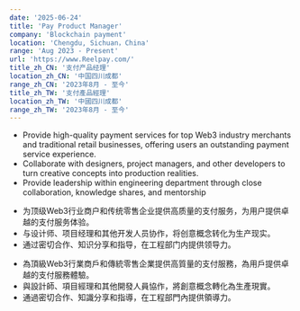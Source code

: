 ```yaml
---
date: '2025-06-24'
title: 'Pay Product Manager'
company: 'Blockchain payment'
location: 'Chengdu, Sichuan，China'
range: 'Aug 2023 - Present'
url: 'https://www.Reelpay.com/'
title_zh_CN: '支付产品经理'
location_zh_CN: '中国四川成都'
range_zh_CN: '2023年8月 - 至今'
title_zh_TW: '支付產品經理'
location_zh_TW: '中國四川成都'
range_zh_TW: '2023年8月 - 至今'
---
```


- Provide high-quality payment services for top Web3 industry merchants and traditional retail businesses, offering users an outstanding payment service experience.
- Collaborate with designers, project managers, and other developers to turn creative concepts into production realities.
- Provide leadership within engineering department through close collaboration, knowledge shares, and mentorship

<!-- zh-CN -->
- 为顶级Web3行业商户和传统零售企业提供高质量的支付服务，为用户提供卓越的支付服务体验。
- 与设计师、项目经理和其他开发人员协作，将创意概念转化为生产现实。
- 通过密切合作、知识分享和指导，在工程部门内提供领导力。

<!-- zh-TW -->
- 為頂級Web3行業商戶和傳統零售企業提供高質量的支付服務，為用戶提供卓越的支付服務體驗。
- 與設計師、項目經理和其他開發人員協作，將創意概念轉化為生產現實。
- 通過密切合作、知識分享和指導，在工程部門內提供領導力。
